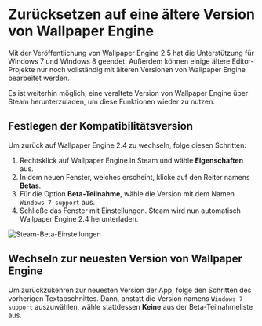 # Zurücksetzen auf eine ältere Version von Wallpaper Engine

Mit der Veröffentlichung von Wallpaper Engine 2.5 hat die Unterstützung für Windows 7 und Windows 8 geendet. Außerdem können einige ältere Editor-Projekte nur noch vollständig mit älteren Versionen von Wallpaper Engine bearbeitet werden.

Es ist weiterhin möglich, eine veraltete Version von Wallpaper Engine über Steam herunterzuladen, um diese Funktionen wieder zu nutzen.

## Festlegen der Kompatibilitätsversion

Um zurück auf Wallpaper Engine 2.4 zu wechseln, folge diesen Schritten:

1. Rechtsklick auf Wallpaper Engine in Steam und wähle **Eigenschaften** aus.
2. In dem neuen Fenster, welches erscheint, klicke auf den Reiter namens **Betas**.
3. Für die Option **Beta-Teilnahme**, wähle die Version mit dem Namen `Windows 7 support` aus.
4. Schließe das Fenster mit Einstellungen. Steam wird nun automatisch Wallpaper Engine 2.4 herunterladen.

![Steam-Beta-Einstellungen](/img/faq/windows7support.jpg)

## Wechseln zur neuesten Version von Wallpaper Engine

Um zurückzukehren zur neuesten Version der App, folge den Schritten des vorherigen Textabschnittes. Dann, anstatt die Version namens `Windows 7 support` auszuwählen, wähle stattdessen **Keine** aus der Beta-Teilnahmeliste aus.